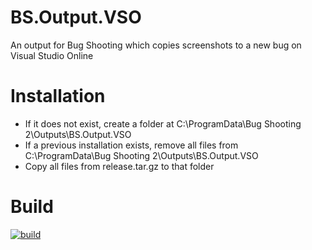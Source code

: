 # BS.Output.VSO
An output for Bug Shooting which copies screenshots to a new bug on Visual Studio Online

# Installation

* If it does not exist, create a folder at C:\ProgramData\Bug Shooting 2\Outputs\BS.Output.VSO
* If a previous installation exists, remove all files from C:\ProgramData\Bug Shooting 2\Outputs\BS.Output.VSO
* Copy all files from release.tar.gz to that folder

# Build

[![build](https://api.travis-ci.org/wargamer/BS.Output.VSO.svg?branch=master)](https://travis-ci.org/wargamer/BS.Output.VSO)
